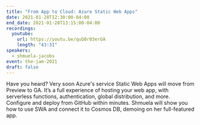 ```yaml
---
title: "From App to Cloud: Azure Static Web Apps"
date: 2021-01-28T12:30:00-04:00
end_date: 2021-01-28T13:15:00-04:00
recordings:
  youtube:
    url: https://youtu.be/quQ0r03erGA
    length: "43:31"
speakers:
  - shmuela-jacobs
event: the-jam-2021
draft: false
---
```


Have you heard? Very soon Azure's service Static Web Apps will move from Preview to GA. It’s a full experience of hosting your web app, with serverless functions, authentication, global distribution, and more. Configure and deploy from GitHub within minutes. Shmuela will show you how to use SWA and connect it to Cosmos DB, demoing on her full-featured app.
